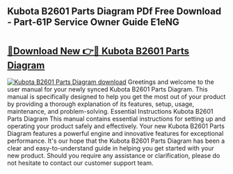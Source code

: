 ## Kubota B2601 Parts Diagram PDf Free Download - Part-61P Service Owner Guide E1eNG

# <h2><a href="http://dfifq4.blite.top/?on=Kubota+B2601+Parts+Diagram">🔗Download New 👉🔴 Kubota B2601 Parts Diagram</a></h2>

[![Kubota B2601 Parts Diagram download](https://i.imgur.com/lujVjoI.png)](http://dfifq4.blite.top/?on=Kubota+B2601+Parts+Diagram)
Greetings and welcome to the user manual for your newly synced Kubota B2601 Parts Diagram. This manual is specifically designed to help you get the most out of your product by providing a thorough explanation of its features, setup, usage, maintenance, and problem-solving. Essential Instructions Kubota B2601 Parts Diagram This manual contains essential instructions for setting up and operating your product safely and effectively. Your new Kubota B2601 Parts Diagram features a powerful engine and innovative features for exceptional performance. It's our hope that the Kubota B2601 Parts Diagram has been a clear and easy-to-understand guide in helping you get started with your new product. Should you require any assistance or clarification, please do not hesitate to contact our customer support team.
